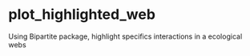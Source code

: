 # plot_highlighted_web
Using Bipartite package, highlight specifics interactions in a ecological webs 
